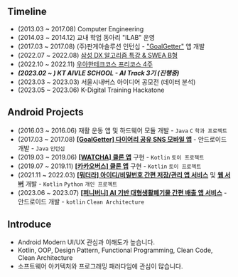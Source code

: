 ## Timeline

- (2013.03 ~ 2017.08) Computer Engineering
- (2014.03 ~ 2014.12) 교내 학업 동아리 "ILAB" 운영
- (2017.03 ~ 2017.08) (주)판게아솔루션 인턴십 - ["GoalGetter"](https://play.google.com/store/apps/details?id=com.goalgetter.goalgetterapp) 앱 개발
- (2022.07 ~ 2022.08) [삼성 DX 알고리즘 특강 & SWEA B형](https://jsl663.tistory.com/45)
- (2022.10 ~ 2022.11) [우아한테크코스 프리코스 4주](https://jsl663.tistory.com/50)
- ___(2023.02 ~ ) KT AIVLE SCHOOL - AI Track 3기 (진행중)___
- (2023.03 ~ 2023.03) 서울시내버스 아이디어 공모전 (데이터 분석)
- (2023.05 ~ 2023.06) K-Digital Training Hackatone

## Android Projects

- (2016.03 ~ 2016.06) 재활 운동 앱 및 하드웨어 모듈 개발 - `Java` `C` `학과 프로젝트`
- (2017.03 ~ 2017.08) **[[GoalGetter] 다이어리 공유 SNS 모바일 앱](https://play.google.com/store/apps/details?id=com.goalgetter.goalgetterapp)** - 안드로이드 개발 - `Java` `인턴십`
- (2019.03 ~ 2019.06) **[[WATCHA] 클론 앱](https://github.com/Dev-Joco/watcha-clone)** 구현 - `Kotlin` `토이 프로젝트`
- (2019.07 ~ 2019.11) **[[카카오버스] 클론 앱](https://github.com/Dev-Joco/kakaobus-clone)** 구현 - `Kotlin` `토이 프로젝트`
- (2021.11 ~ 2022.03) **[[뭐더라] 아이디/비밀번호 간편 저장/관리 앱 서비스](https://github.com/Dev-Joco/mwodeola-android)** 및 **[웹 서버](https://github.com/Dev-Joco/mwodeola-web-server)** 개발 - `Kotlin` `Python` `개인 프로젝트`
- (2023.06 ~ 2023.07) **[[퍼니버니] AI 기반 대형생활폐기물 간편 배출 앱 서비스](https://github.com/KT-AIVLE-3rd-AI-Team10/funibuni-fe-android)** - 안드로이드 개발 - `kotlin` `Clean Architecture`

## Introduce

- Android Modern UI/UX 관심과 이해도가 높습니다.
- Kotlin, OOP, Design Pattern, Functional Programming, Clean Code, Clean Architecture
- 소프트웨어 아키텍처와 프로그래밍 패러다임에 관심이 많습니다.
